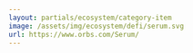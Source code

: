 ```yaml
---
layout: partials/ecosystem/category-item
image: /assets/img/ecosystem/defi/serum.svg
url: https://www.orbs.com/Serum/
---
```

